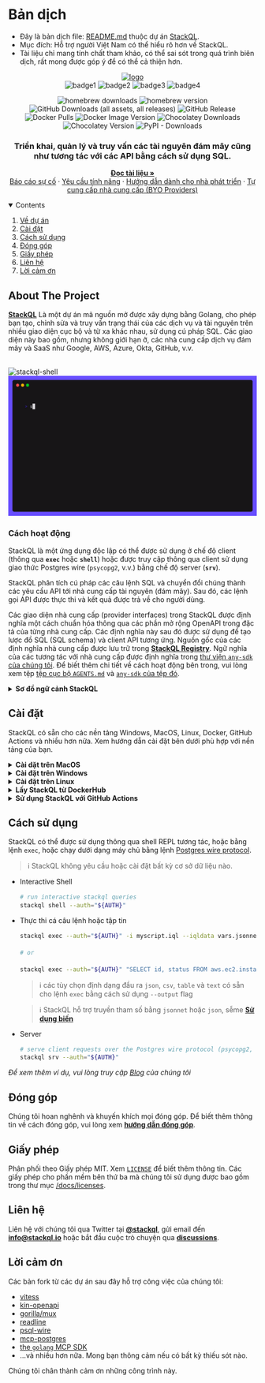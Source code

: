 # Bản dịch
- Đây là bản dịch file: [README.md](https://github.com/stackql/stackql/blob/main/README.md) thuộc dự án [StackQL](https://github.com/stackql/stackql).
- Mục đích: Hỗ trợ người Việt Nam có thể hiểu rõ hơn về StackQL.
- Tài liệu chỉ mang tính chất tham khảo, có thể sai sót trong quá trình biên dịch, rất mong được góp ý để có thể cả thiện hơn.



<!-- web assets -->
[logo]: https://stackql.io/img/stackql-logo-bold.png "stackql logo"
[homepage]: https://stackql.io/
[docs]: https://stackql.io/docs
[blog]: https://stackql.io/blog
[registry]: https://github.com/stackql/stackql-provider-registry
[variables]: https://stackql.io/docs/getting-started/variables
[macpkg]: https://storage.googleapis.com/stackql-public-releases/latest/stackql_darwin_multiarch.pkg
[winmsi]: https://releases.stackql.io/stackql/latest/stackql_windows_amd64.msi
[winzip]: https://releases.stackql.io/stackql/latest/stackql_windows_amd64.zip
[tuxzip]: https://releases.stackql.io/stackql/latest/stackql_linux_amd64.zip
<!-- docker links -->
[dockerhub]: https://hub.docker.com/u/stackql
[dockerstackql]: https://hub.docker.com/r/stackql/stackql
[dockerjupyter]: https://hub.docker.com/r/stackql/stackql-jupyter-demo
<!-- github actions links -->
[setupaction]: https://github.com/marketplace/actions/stackql-studios-setup-stackql
[execaction]: https://github.com/marketplace/actions/stackql-studios-stackql-exec
<!-- badges -->
[badge1]: https://img.shields.io/badge/platform-windows%20macos%20linux-brightgreen "Platforms"
[badge2]: https://github.com/stackql/stackql/workflows/Go/badge.svg "Go"
[badge3]: https://img.shields.io/github/license/stackql/stackql "License"
[badge4]: https://img.shields.io/tokei/lines/github/stackql/stackql "Lines"    
<!-- github links -->
[issues]: https://github.com/stackql/stackql/issues/new?assignees=&labels=bug&template=bug_report.md&title=%5BBUG%5D
[features]: https://github.com/stackql/stackql/issues/new?assignees=&labels=enhancement&template=feature_request.md&title=%5BFEATURE%5D
[developers]: /docs/developer_guide.md
[registrycont]: /docs/registry_contribution.md
[designdocs]: /docs/high-level-design.md
[contributing]: /CONTRIBUTING.md
[discussions]: https://github.com/orgs/stackql/discussions
<!-- repo assets -->
[darkmodeterm]: /docs/images/stackql-light-term.gif#gh-dark-mode-only
[lightmodeterm]: /img/stackql-dark-term.gif#gh-light-mode-only
<!-- misc links -->
[twitter]: https://twitter.com/stackql

<!-- language: lang-none -->
<div align="center">

[![logo]][homepage]  
![badge1]
![badge2]
![badge3]
![badge4]

</div>

<div align="center">

![homebrew downloads](https://img.shields.io/homebrew/installs/dy/stackql?label=homebrew%20downloads)
![homebrew version](https://img.shields.io/homebrew/v/stackql?label=homebrew%20version)
![GitHub Downloads (all assets, all releases)](https://img.shields.io/github/downloads/stackql/stackql/total?label=github%20release%20downloads)
![GitHub Release](https://img.shields.io/github/v/release/stackql/stackql?label=github%20release)
![Docker Pulls](https://img.shields.io/docker/pulls/stackql/stackql)
![Docker Image Version](https://img.shields.io/docker/v/stackql/stackql?label=docker%20version)
![Chocolatey Downloads](https://img.shields.io/chocolatey/dt/stackql?label=chocolatey%20downloads)
![Chocolatey Version](https://img.shields.io/chocolatey/v/stackql)
![PyPI - Downloads](https://img.shields.io/pypi/dm/stackql-deploy?label=pypi%20downloads)

</div>
<div align="center">

### Triển khai, quản lý và truy vấn các tài nguyên đám mây cũng như tương tác với các API bằng cách sử dụng SQL.
<!-- <h3 align="center">SQL based XOps, observability and middleware framework</h3> -->

<p align="center">

[__Đọc tài liệu »__][docs]  
[Báo cáo sự cố][issues] · 
[Yêu cầu tính năng][features] · 
[Hướng dẫn dành cho nhà phát triển][developers] · 
[Tự cung cấp nhà cung cấp (BYO Providers)][registrycont]

</p>
</div>

<details open="open">
<summary>Contents</summary>
<ol>
<li><a href="#about-the-project">Về dự án</a></li>
<li><a href="#installation">Cài đặt</a></li>
<li><a href="#usage">Cách sử dụng</a></li>
<!-- <li><a href="#roadmap">Roadmap</a></li> -->
<li><a href="#contributing">Đóng góp</a></li>
<li><a href="#license">Giấy phép</a></li>
<li><a href="#contact">Liên hệ</a></li>
<li><a href="#acknowledgements">Lời cảm ơn</a></li>
</ol>
</details>

## About The Project

[__StackQL__][homepage] Là một dự án mã nguồn mở được xây dựng bằng Golang, cho phép bạn tạo, chỉnh sửa và truy vấn trạng thái của các dịch vụ và tài nguyên trên nhiều giao diện cục bộ và từ xa khác nhau, sử dụng cú pháp SQL. Các giao diện này bao gồm, nhưng không giới hạn ở, các nhà cung cấp dịch vụ đám mây và SaaS như Google, AWS, Azure, Okta, GitHub, v.v.
<br />
<br />

![stackql-shell][darkmodeterm]
![stackql-shell][lightmodeterm]

### Cách hoạt động

StackQL là một ứng dụng độc lập có thể được sử dụng ở chế độ client (thông qua __`exec`__ hoặc __`shell`__) hoặc được truy cập thông qua client sử dụng giao thức Postgres wire (`psycopg2`, v.v.) bằng chế độ server (__`srv`__).  

StackQL phân tích cú pháp các câu lệnh SQL và chuyển đổi chúng thành các yêu cầu API tới nhà cung cấp tài nguyên (đám mây). Sau đó, các lệnh gọi API được thực thi và kết quả được trả về cho người dùng.

Các giao diện nhà cung cấp (provider interfaces) trong StackQL được định nghĩa một cách chuẩn hóa thông qua các phần mở rộng OpenAPI trong đặc tả của từng nhà cung cấp. Các định nghĩa này sau đó được sử dụng để tạo lược đồ SQL (SQL schema) và client API tương ứng.  Nguồn gốc của các định nghĩa nhà cung cấp được lưu trữ trong [__StackQL Registry__][registry].  Ngữ nghĩa của các tương tác với nhà cung cấp được định nghĩa trong [thư viện `any-sdk` của chúng tôi](https://github.com/stackql/any-sdk).  Để biết thêm chi tiết về cách hoạt động bên trong, vui lòng xem tệp
 [tệp cục bộ `AGENTS.md`](/AGENTS.md) và [`any-sdk` của tệp đó](https://github.com/stackql/any-sdk/blob/main/AGENTS.md).

<details>
<summary><b>Sơ đồ ngữ cảnh StackQL</b></summary>
<br />
Sơ đồ ngữ cảnh sau đây mô tả kiến trúc StackQL ở cấp độ tổng quát:  

<!-- ![StackQL Context Diagram](http://www.plantuml.com/plantuml/proxy?cache=no&src=https://raw.githubusercontent.com/stackql/test-readme/main/puml/stackql-c4-context.iuml) -->

```mermaid
flowchart LR
  subgraph StackQL
    direction BT
    subgraph ProviderDefs
        Registry[Provider Registry Docs]    
    end
    subgraph App
        Proc[$ stackql exec\n$ stackql shell\n$ stackql srv]
        style Proc fill:#000,stroke:#000,color:#fff,text-align:left;

        %% ,font-family:'Courier New', Courier, monospace
    end
  end
  User((User)) <--> StackQL <--> Provider[Cloud Provider API]
  ProviderDefs --> App
```

Tài liệu thiết kế chi tiết hơn có thể được tìm thấy trong [đây][designdocs].

</details>

## Cài đặt

StackQL có sẵn cho các nền tảng Windows, MacOS, Linux, Docker, GitHub Actions và nhiều hơn nữa. Xem hướng dẫn cài đặt bên dưới phù hợp với nền tảng của bạn.  

<details>
<summary><b>Cài dặt trên MacOS</b></summary>

- Homebrew (`amd64` and `arm64`)
  - `brew install stackql` *hoặc* `brew tap stackql/tap && brew install stackql/tap/stackql`
- Trình cài đăth PKG cho MacOS (`amd64` and `arm64`)
  - tải xuống [trình cài đặt PKG mới nhất cho StackQL][macpkg]
  - chạy trình cài đặt và làm theo hướng dẫn

</details>

<details>
<summary><b>Cài đặt trên Windows</b></summary>

- Trình cài đặt MSI
  - tải xuống [trình cài đặt MSI mới nhất cho StackQL][winmsi]
  - chạy trình cài đặt và làm theo hướng dẫn
- Chocolatey
  - cài đặt [Chocolatey](https://chocolatey.org/install)
  - chạy `choco install stackql`
- ZIP Archive
  - tải xuống [trình cài đặt Windows ZIP archive mới nhất cho StackQL][winzip]
  - giải nén archive (tệp `stackql.exe` đã được kí mã) vào thư mục bạn chọn
  - thêm thư mục đó vào biến môi trường `PATH` (tùy chọn)

</details>

<details>
<summary><b>Cài đặt trên Linux</b></summary>

- ZIP Archive
  - tải xuống [Linux ZIP archive mới nhất cho StackQL][tuxzip]
    - hoặc dùng lệnh `curl -L https://bit.ly/stackql-zip -O && unzip stackql-zip`
  - giải nén archive (tệp `stackql`) vào thư mục bạn chọn
  - thêm thư mục đó vào biến môi trường `PATH` (tùy chọn)

</details>

<details>
<summary><b>Lấy StackQL từ DockerHub</b></summary>

> Xem tất cả các image StackQL có sẵn trên  [__DockerHub__][dockerhub].  Các image có sẵn [__`stackql`__][dockerstackql], [__`stackql-jupyter-demo`__][dockerjupyter] và nhiều hơn nữa. Kéo image StackQL cơ bản mới nhất bằng cách chạy:  

```bash
docker pull stackql/stackql
```

</details>

<details>
<summary><b>Sử dụng StackQL với GitHub Actions</b></summary>

> Sử dụng StackQL trong các workflow GitHub Actions của bạn để tự động hóa việc triển khai hạ tầng đám mây, đảm bảo IaC (Infrastructure as Code), hoặc kiểm tra tuân thủ/bảo mật. Các GitHub Actions có sẵn bao gồm: [`setup-stackql`][setupaction], [`stackql-exec`][execaction] và nhiều hơn nữa

</details>

## Cách sử dụng

StackQL có thể được sử dụng thông qua shell REPL tương tác, hoặc bằng lệnh `exec`, hoặc chạy dưới dạng máy chủ bằng lệnh [Postgres wire protocol](https://www.postgresql.org/docs/current/protocol.html).  

> ℹ️ StackQL không yêu cầu hoặc cài đặt bất kỳ cơ sở dữ liệu nào.

* Interactive Shell
  ```sh
  # run interactive stackql queries
  stackql shell --auth="${AUTH}"
  ```
* Thực thi cá câu lệnh hoặc tập tin
  ```sh
  stackql exec --auth="${AUTH}" -i myscript.iql --iqldata vars.jsonnet --output json
  
  # or
  
  stackql exec --auth="${AUTH}" "SELECT id, status FROM aws.ec2.instances WHERE region = 'us-east-1'"
  ```

  > ℹ️ các tùy chọn định dạng đầu ra `json`, `csv`, `table` và `text` có sẵn cho lệnh `exec` bằng cách sử dụng `--output` flag

  > ℹ️ StackQL hỗ trợ truyền tham số bằng `jsonnet` hoặc `json`, sễme [__Sử dụng biến__][variables]
* Server
  ```sh
  # serve client requests over the Postgres wire protocol (psycopg2, etc.) 
  stackql srv --auth="${AUTH}"
  ```

_Để xem thêm ví dụ, vui lòng truy cập [Blog][blog] của chúng tôi_

<!-- ## Roadmap

See our [__roadmap__](https://github.com/othneildrew/Best-README-Template/issues) to see where we are going with the project. -->

## Đóng góp

Chúng tôi hoan nghênh và khuyến khích mọi đóng góp. Để biết thêm thông tin về cách đóng góp, vui lòng xem [__hướng dẫn đóng góp__][contributing].

## Giấy phép

Phân phối theo Giấy phép MIT. Xem [`LICENSE`](https://github.com/stackql/stackql/blob/main/LICENSE) để biết thêm thông tin.  Các giấy phép cho phần mềm bên thứ ba mà chúng tôi sử dụng được bao gồm trong thư mục [/docs/licenses](/docs/licenses).

## Liên hệ

Liên hệ với chúng tôi qua Twitter tại [__@stackql__][twitter], gửi email đến [__info@stackql.io__](info@stackql.io) hoặc bắt đầu cuộc trò chuyện qua [__discussions__][discussions].

## Lời cảm ơn
Các bản fork từ các dự án sau đây hỗ trợ công việc của chúng tôi:

* [vitess](https://vitess.io/)
* [kin-openapi](https://github.com/getkin/kin-openapi)
* [gorilla/mux](https://github.com/gorilla/mux)
* [readline](https://github.com/chzyer/readline)
* [psql-wire](https://github.com/jeroenrinzema/psql-wire)
* [mcp-postgres](https://github.com/gldc/mcp-postgres)
* [the `golang` MCP SDK](https://github.com/modelcontextprotocol/go-sdk)
* ...và nhiều hơn nữa. Mong bạn thông cảm nếu có bất kỳ thiếu sót nào.

Chúng tôi chân thành cảm ơn những công trình này.